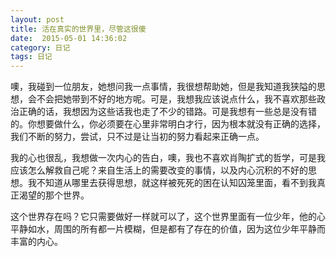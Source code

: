 ```yaml
---
layout: post
title: 活在真实的世界里，尽管这很傻
date:  2015-05-01 14:36:02 
category: 日记
tags: 日记
---
```


噢，我碰到一位朋友，她想问我一点事情，我很想帮助她，但是我知道我狭隘的思想，会不会把她带到不好的地方呢。可是，我想我应该说点什么，我不喜欢那些政治正确的话，我想因为这些话我也走了不少的错路。可是我想有一些总是没有错的。你想要做什么，你必须要在心里非常明白才行，因为根本就没有正确的选择，我们不断的努力，尝试，只不过是让当初的努力看起来正确一点。

我的心也很乱，我想做一次内心的告白，噢，我也不喜欢肖陶扩式的哲学，可是我应该怎么解救自己呢？来自生活上的需要改变的事情，以及内心沉积的不好的思想。我不知道从哪里去获得思想，就这样被死死的困在认知囚笼里面，看不到我真正渴望的那个世界。

这个世界存在吗？它只需要做好一样就可以了，这个世界里面有一位少年，他的心平静如水，周围的所有都一片模糊，但是都有了存在的价值，因为这位少年平静而丰富的内心。





















